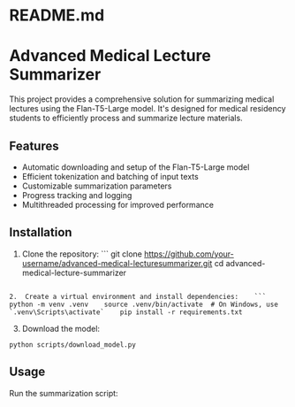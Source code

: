 
# README.md 
# Advanced Medical Lecture Summarizer 
 
This project provides a comprehensive solution for summarizing medical lectures using the Flan-T5-Large model. It's designed for medical residency students to efficiently process and summarize lecture materials. 
 
## Features 
-	Automatic downloading and setup of the Flan-T5-Large model 
-	Efficient tokenization and batching of input texts 
-	Customizable summarization parameters 
-	Progress tracking and logging 
-	Multithreaded processing for improved performance 
 
## Installation 
1.	Clone the repository:    ```    git clone https://github.com/your-username/advanced-medical-lecturesummarizer.git    cd advanced-medical-lecture-summarizer 
   ``` 
 
2.	Create a virtual environment and install dependencies:    ```    python -m venv .venv    source .venv/bin/activate  # On Windows, use `.venv\Scripts\activate`    pip install -r requirements.txt 
   ``` 
 
3.	Download the model: 
   ``` 
   python scripts/download_model.py 
   ``` 
 
## Usage 
Run the summarization script: 
``` python scripts/run_summarization.py --input_dir /path/to/lectures --output_dir /path/to/summaries 
